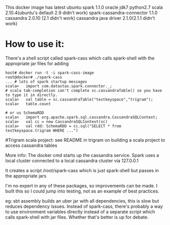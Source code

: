 
This docker image has 
latest ubuntu
spark 1.1.0
oracle jdk7
python2.7
scala 2.10.4(ubuntu's default 2.9 didn't work)
spark-cassandra-connector 1.1.0
cassandra 2.0.10 (2.1 didn't work)
cassandra java driver 2.1.0(2.1.1 didn't work)


# How to use it:
There's a shell script called spark-cass which calls spark-shell with the appropriate jar files for adding
```
host# docker run -t -i spark-cass-image
root@docker# ./spark-cass
... # lots of spark startup messages
scala>   import com.datastax.spark.connector._;
# scala tab-completion can't complete sc.cassandraTable() so you have to type it in directly.
scala>   val table = sc.cassandraTable("testkeyspace","trigram");
scala>   table.count

# or us SchemaRDD
scala>   import org.apache.spark.sql.cassandra.CassandraSQLContext;
scala>   val cc = new CassandraSQLContext(sc)
scala>   val rdd: SchemaRDD = cc.sql("SELECT * from testkeyspace.trigram WHERE ...")
```

#Trigram scala project:
see README in trigram on building a scala project to access cassandra tables

More info:
The docker cmd starts up the cassandra service. Spark uses a local cluster connected to a local cassandra cluster via 127.0.0.1

It creates a script /root/spark-cass which is just spark-shell but passes in the appropriate jars 

I'm no expert in any of these packages, so improvements can be made. I built this so I could 
jump into testing, not as an example of best practices.

eg: sbt assembly builds an uber jar with all dependencies, this is slow but reduces dependency issues.
Instead of spark-cass, there's probably a way to use environment variables directly instead of a separate script which calls spark-shell with jar files. Whether that's better is up for debate.



